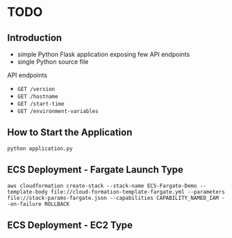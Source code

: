 # TODO

## Introduction
- simple Python Flask application exposing few API endpoints
- single Python source file

API endpoints
- `GET /version`
- `GET /hostname`
- `GET /start-time`
- `GET /environment-variables`

## How to Start the Application

```
python application.py
```


## ECS Deployment - Fargate Launch Type

```
aws cloudformation create-stack --stack-name ECS-Fargate-Demo --template-body file://cloud-formation-template-fargate.yml --parameters file://stack-params-fargate.json --capabilities CAPABILITY_NAMED_IAM --on-failure ROLLBACK

```

## ECS Deployment - EC2 Type

```
```

